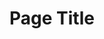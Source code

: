 ---
layout: layout.11ty.js
title: Page Title
sections:
  - type: "header"
    content:
      id:
      logo: "/logo.png"

  - type: "gallery"
    content:
      collection: collection1
      default:
        imageWidth: 60
        image: "/works/img.jpg"
        title: Empreintes Végétales
        description: |
          Acrylic and Spray paint on Canvas (Châssis)  
          120 x 150 cm.  
          This Work was created in 2017  
          Work Hand-signed by the Artist  
          Certificate of Authenticity

  - type: "footer"
    content:
      id: footer
---